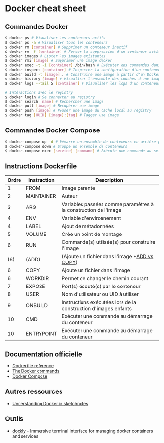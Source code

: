 # Docker cheat sheet

## Commandes Docker

```sh
$ docker ps # Visualiser les conteneurs actifs
$ docker ps -a # Visualiser tous les conteneurs
$ docker rm [container] # Supprimer un conteneur inactif
$ docker rm -f [container] # Forcer la suppression d'un conteneur actif
$ docker images # Lister les images existantes
$ docker rmi [image] # Supprimer une image docker
$ docker exec -t -i [container] /bin/bash # Exécuter des commandes dans un conteneur actif
$ docker inspect [container] # Inspecter la configuration d'un conteneur
$ docker build -t [image] . # Construire une image à partir d'un Dockerfile
$ docker history [image] # Visualiser l'ensemble des couches d'une image
$ docker logs --tail 5 [container] # Visualiser les logs d'un conteneur (les 5 dernières lignes)

# Intéractions avec le registry
$ docker login # Se connecter au registry
$ docker search [name] # Rechercher une image
$ docker pull [image] # Récupérer une image
$ docker push [image] # Pouser une image du cache local au registry
$ docker tag [UUID] [image]:[tag] # Tagger une image
```

## Commandes Docker Compose

```sh
$ docker-compose up -d # Démarre un ensemble de conteneurs en arrière-plan
$ docker-compose down # Stoppe un ensemble de conteneurs
$ docker-compose exec [service] [command] # Exécute une commande au sein d'un service
```

## Instructions Dockerfile

|Ordre|Instruction|Description|
|-----|-----------|-----------|
|1|FROM|Image parente|
|2|MAINTAINER|Auteur|
|3|ARG|Variables passées comme paramètres à la construction de l'image|
|4|ENV|Variable d'environnement|
|4|LABEL|Ajout de métadonnées|
|5|VOLUME|Crée un point de montage|
|6|RUN|Commande(s) utilisée(s) pour construire l'image|
|(6)|(ADD)|(Ajoute un fichier dans l'image \*[ADD vs COPY](https://nickjanetakis.com/blog/docker-tip-2-the-difference-between-copy-and-add-in-a-dockerile))|
|6|COPY|Ajoute un fichier dans l'image|
|6|WORKDIR|Permet de changer le chemin courant|
|7|EXPOSE|Port(s) écouté(s) par le conteneur|
|8|USER|Nom d'utilisateur ou UID à utiliser|
|9|ONBUILD|Instructions exécutées lors de la construction d'images enfants|
|10|CMD|Exécuter une commande au démarrage du conteneur|
|10|ENTRYPOINT|Exécuter une commande au démarrage du conteneur|

## Documentation officielle

- [Dockerfile reference](https://docs.docker.com/engine/reference/builder/#/dockerfile-reference)
- [The Docker commands](https://docs.docker.com/engine/reference/commandline)
- [Docker Compose](https://docs.docker.com/compose/)

## Autres ressources

- [Understanding Docker in sketchnotes](https://dev.to/aurelievache/understanding-docker-part-1-retrieve-pull-images-3ccn)

## Outils

- [dockly](https://github.com/lirantal/dockly) - Immersive terminal interface for managing docker containers and services